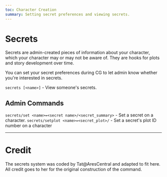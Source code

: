 ```yaml
---
toc: Character Creation
summary: Setting secret preferences and viewing secrets.
---
```

# Secrets
Secrets are admin-created pieces of information about your character, which your character may or may not be aware of. They are hooks for plots and story development over time.

You can set your secret preferences during CG to let admin know whether you're interested in secrets.

`secrets [<name>]` - View someone's secrets.

## Admin Commands

`secrets/set <name>=<secret name>/<secret_summary>` - Set a secret on a character.
`secrets/setplot <name>=<secret_plot>/` - Set a secret's plot ID number on a character

---
# Credit
The secrets system was coded by Tat@AresCentral and adapted to fit here. All credit goes to her for the original construction of the command.
